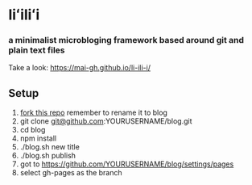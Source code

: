 # liʻiliʻi

### a minimalist microbloging framework based around git and plain text files

Take a look: https://mai-gh.github.io/li-ili-i/


## Setup

 1. [fork this repo](https://github.com/mai-gh/li-ili-i/fork) remember to rename it to blog
 2. git clone git@github.com:YOURUSERNAME/blog.git
 3.  cd blog
 4. npm install
 5. ./blog.sh new title
 6. ./blog.sh publish
 7. got to https://github.com/YOURUSERNAME/blog/settings/pages
 8. select gh-pages as the branch



